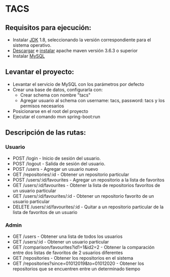 # TACS

## Requisitos para ejecución:
* Instalar [JDK](https://www.oracle.com/technetwork/java/javase/downloads/jdk8-downloads-2133151.html) 1.8, seleccionando la versión correspondiente para el sistema operativo.
* [Descargar](https://maven.apache.org/download.cgi) e [instalar](https://maven.apache.org/install.html) apache maven versión 3.6.3 o superior
* Instalar [MySQL](https://dev.mysql.com/downloads/installer/)

## Levantar el proyecto:
* Levantar el servicio de MySQL con los parámetros por defecto
* Crear una base de datos, configurarla con:
    - Crear schema con nombre "tacs"
    - Agregar usuario al schema con username: tacs, password: tacs y los permisos necesarios
* Posicionarse en el root del proyecto
* Ejecutar el comando mvn spring-boot:run

## Descripción de las rutas:
### Usuario
* POST    /login - Inicio de sesión del usuario.
* POST    /logout - Salida de sesión del usuario.
* POST    /users - Agregar un usuario nuevo
* GET     /repositories/:id - Obtener un repositorio particular
* POST    /users/:id/favourites - Agregar un repositorio a la lista de favoritos
* GET     /users/:id/favourites - Obtener la lista de repositorios favoritos de un usuario particular
* GET     /users/:id/favourites/:id - Obtener un repositorio favorito de un usuario particular 
* DELETE  /users/:id/favourites/:id - Quitar a un repositorio particular de la lista de favoritos de un usuario

### Admin
* GET   /users - Obtener una lista de todos los usuarios 
* GET	/users/:id - Obtener un usuario particular
* GET   /comparison/favourites?id1=1&id2=2 - Obtener la comparación entre dos listas de favoritos de 2 usuarios diferentes
* GET	/repositories - Obtener los repositorios en el sistema
* GET	/repositories?since=01012019&to=01012020 - Obtener los repositorios que se encuentren entre un determinado tiempo

